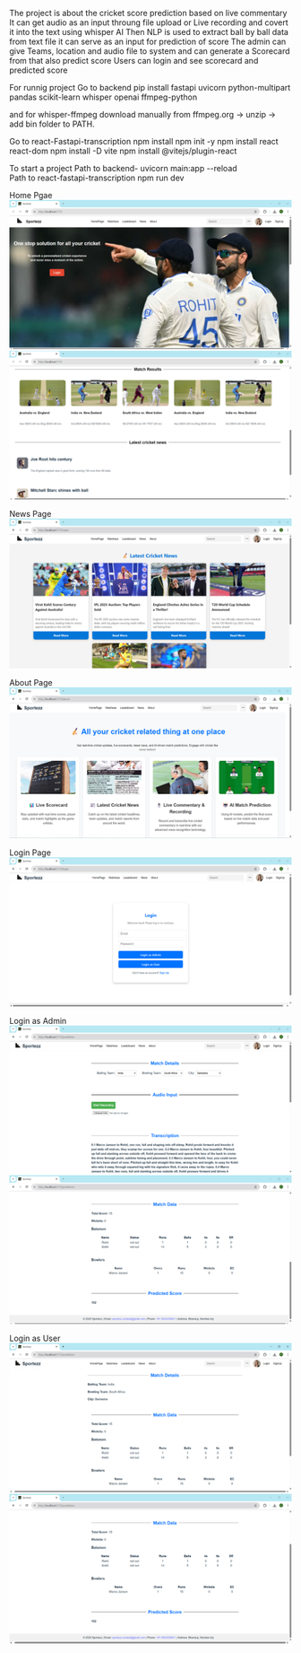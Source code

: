 The project is about the cricket score prediction based on live commentary
It can get audio as an input throung file upload or Live recording and covert it into the text using whisper AI 
Then NLP is used to extract ball by ball data from text file it can serve as an input for prediction of score
The admin can give Teams, location and audio file to system and can generate a Scorecard from that also predict score 
Users can login and see scorecard and predicted score

For runnig project
Go to backend 
   pip install fastapi uvicorn python-multipart pandas scikit-learn whisper openai ffmpeg-python

and for whisper-ffmpeg
   download manually from ffmpeg.org → unzip → add bin folder to PATH.

Go to react-Fastapi-transcription
    npm install
    npm init -y
    npm install react react-dom
    npm install -D vite
    npm install @vitejs/plugin-react

To start a project
 Path to backend-  uvicorn main:app --reload  
 Path to react-fastapi-transcription  npm run dev    


Home Pgae
 ![alt text](Images/Home1.png)
 ![alt text](Images/Home2.png)

News Page
 ![alt text](Images\News.png)

About Page
 ![alt text](Images\About.png)

Login Page
 ![alt text](Images\Login.png)

Login as Admin
 ![alt text](Images\Admin1.png)
 ![alt text](Images\Admin2.png)

Login as User
 ![alt text](Images\User1.png)
 ![alt text](Images\User2.png)